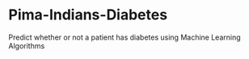 # Pima-Indians-Diabetes
Predict whether or not a patient has diabetes using Machine Learning Algorithms
